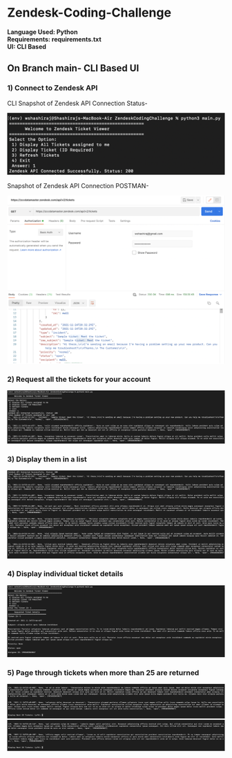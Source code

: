 # Zendesk-Coding-Challenge

**Language Used: Python<br>**
**Requirements: requirements.txt<br>**
**UI: CLI Based**

## On Branch main- CLI Based UI

### 1) Connect to Zendesk API

CLI Snapshot of Zendesk API Connection Status-

![CLI Snapshot of Zendesk API Connection Status](<images/(1)ZendeskAPIConnected.jpg>)

Snapshot of Zendesk API Connection POSTMAN-

![Snapshot of Zendesk API Connection POSTMAN](<images/(1)ZendeskAPIPostman.jpg>)

### 2) Request all the tickets for your account

![Request all the tickets for your account](<images/(2)ZendeskDisplayAllTickets.jpg>)

### 3) Display them in a list

![Display them in a List](<images/(3)DisplayTicketsinaList.jpg>)

### 4) Display individual ticket details

![Display individual ticket details](<images/(4)Displayindividualticketdetails.jpg>)

### 5) Page through tickets when more than 25 are returned

![Page through tickets when more than 25 are returned](<images/(5)Pagination.jpg>)
![Page through tickets when more than 25 are returned](<images/(5)Pagination(1).jpg>)
